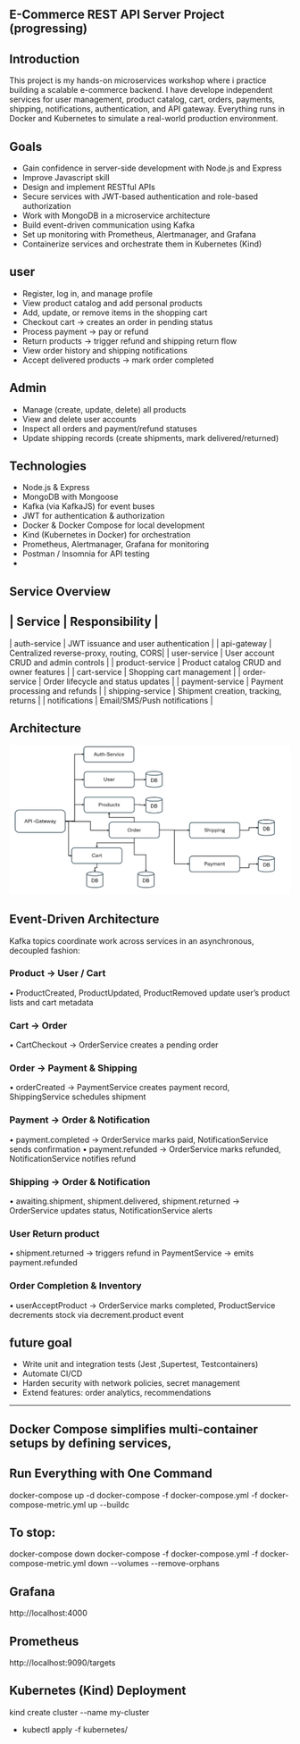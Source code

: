 ## E-Commerce REST API Server Project  (progressing)

## Introduction
This project is my hands-on microservices workshop where i practice building a scalable e-commerce backend. I have develope independent services for user management, product catalog, cart, orders, payments, shipping, notifications, authentication, and API gateway. Everything runs in Docker and Kubernetes to simulate a real-world production environment.

## Goals
- Gain confidence in server-side development with Node.js and Express
- Improve Javascript skill
- Design and implement RESTful APIs
- Secure services with JWT-based authentication and role-based authorization
- Work with MongoDB in a microservice architecture
- Build event-driven communication using Kafka
- Set up monitoring with Prometheus, Alertmanager, and Grafana
- Containerize services and orchestrate them in Kubernetes (Kind)

## user 
- Register, log in, and manage profile
- View product catalog and add personal products
- Add, update, or remove items in the shopping cart
- Checkout cart → creates an order in pending status
- Process payment → pay or refund
- Return products → trigger refund and shipping return flow
- View order history and shipping notifications
- Accept delivered products → mark order completed

## Admin
- Manage (create, update, delete) all products
- View and delete user accounts
- Inspect all orders and payment/refund statuses
- Update shipping records (create shipments, mark delivered/returned)

## Technologies
- Node.js & Express
- MongoDB with Mongoose
- Kafka (via KafkaJS) for event buses
- JWT for authentication & authorization
- Docker & Docker Compose for local development
- Kind (Kubernetes in Docker) for orchestration
- Prometheus, Alertmanager, Grafana for monitoring
- Postman / Insomnia for API testing
- 

##   Service Overview
| Service          | Responsibility |
----------------------------------------------------- 
| auth-service     | JWT issuance and user authentication    | 
| api-gateway      | Centralized reverse-proxy, routing, CORS| 
| user-service     | User account CRUD and admin controls    | 
| product-service  | Product catalog CRUD and owner features | 
| cart-service     | Shopping cart management                | 
| order-service    | Order lifecycle and status updates      | 
| payment-service  | Payment processing and refunds          | 
| shipping-service | Shipment creation, tracking, returns    | 
| notifications    | Email/SMS/Push notifications            | 

## Architecture

![Architecture](./architecture.png "Architecture")

## Event-Driven Architecture
Kafka topics coordinate work across services in an asynchronous, decoupled fashion:
   ### Product → User / Cart
• ProductCreated, ProductUpdated, ProductRemoved update user’s product lists and cart metadata
   ### Cart → Order
• CartCheckout → OrderService creates a pending order
   ### Order → Payment & Shipping
• orderCreated → PaymentService creates payment record, ShippingService schedules shipment
   ### Payment → Order & Notification
• payment.completed → OrderService marks paid, NotificationService sends confirmation
• payment.refunded → OrderService marks refunded, NotificationService notifies refund
   ### Shipping → Order & Notification
• awaiting.shipment, shipment.delivered, shipment.returned → OrderService updates status, NotificationService alerts
   ### User Return product
• shipment.returned → triggers refund in PaymentService → emits payment.refunded
   ### Order Completion & Inventory
• userAcceptProduct → OrderService marks completed, ProductService decrements stock via decrement.product event

## future goal
- Write unit and integration tests (Jest ,Supertest, Testcontainers)
- Automate CI/CD
- Harden security with network policies, secret management
- Extend features: order analytics, recommendations



-------------------------------------------------
##  Docker Compose simplifies multi-container setups by defining services, 

## Run Everything with One Command
docker-compose up -d
docker-compose -f docker-compose.yml -f docker-compose-metric.yml up --buildc
## To stop:
docker-compose down
docker-compose -f docker-compose.yml -f docker-compose-metric.yml down --volumes --remove-orphans

## Grafana 
http://localhost:4000

## Prometheus
http://localhost:9090/targets

## Kubernetes (Kind) Deployment
  kind create cluster --name my-cluster
- kubectl apply -f kubernetes/


